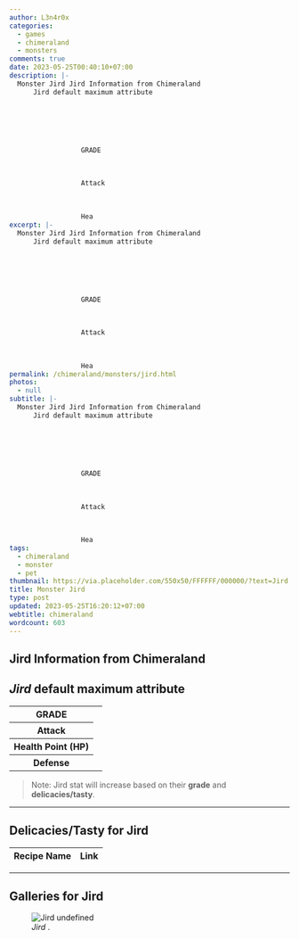 ```yaml
---
author: L3n4r0x
categories:
  - games
  - chimeraland
  - monsters
comments: true
date: 2023-05-25T00:40:10+07:00
description: |-
  Monster Jird Jird Information from Chimeraland
      Jird default maximum attribute
      
        
          
            
              
                
                  GRADE
                  
                
                
                  Attack
                  
                
                
                  Hea
excerpt: |-
  Monster Jird Jird Information from Chimeraland
      Jird default maximum attribute
      
        
          
            
              
                
                  GRADE
                  
                
                
                  Attack
                  
                
                
                  Hea
permalink: /chimeraland/monsters/jird.html
photos:
  - null
subtitle: |-
  Monster Jird Jird Information from Chimeraland
      Jird default maximum attribute
      
        
          
            
              
                
                  GRADE
                  
                
                
                  Attack
                  
                
                
                  Hea
tags:
  - chimeraland
  - monster
  - pet
thumbnail: https://via.placeholder.com/550x50/FFFFFF/000000/?text=Jird
title: Monster Jird
type: post
updated: 2023-05-25T16:20:12+07:00
webtitle: chimeraland
wordcount: 603
---
```


<link
  rel="stylesheet"
  href="https://rawcdn.githack.com/dimaslanjaka/Web-Manajemen/870a349/css/bootstrap-5-3-0-alpha3-wrapper.css"
/>
<section id="bootstrap-wrapper">
  <div data-bs-theme="dark">
    <h2>Jird Information from Chimeraland</h2>
    <h2 id="attribute"><i>Jird</i> default maximum attribute</h2>
    <div class="row">
      <div class="col mb-2">
        <div class="card">
          <div class="card-body">
            <table>
              <tr>
                <th>GRADE</th>
                <td><br /></td>
              </tr>
              <tr>
                <th>Attack</th>
                <td></td>
              </tr>
              <tr>
                <th>Health Point (HP)</th>
                <td></td>
              </tr>
              <tr>
                <th>Defense</th>
                <td></td>
              </tr>
            </table>
          </div>
        </div>
      </div>
    </div>
    <blockquote class="bd-callout bd-callout-warning">
      Note: Jird stat will increase based on their <b>grade</b> and
      <b>delicacies/tasty</b>.
    </blockquote>
    <hr />
    <h2 id="delicacies">Delicacies/Tasty for Jird</h2>
    <div class="card">
      <div class="card-body">
        <div class="table-responsive">
          <table class="table table-striped">
            <thead>
              <tr>
                <th>Recipe Name</th>
                <th>Link</th>
              </tr>
            </thead>
            <tbody></tbody>
          </table>
        </div>
      </div>
    </div>
    <hr />
    <div id="gallery">
      <h2>Galleries for Jird</h2>
      <div class="row">
        <div class="col-lg-6 col-12">
          <figure>
            <img
              src="https://www.webmanajemen.com/undefined"
              alt="Jird undefined"
            />
            <figcaption style="word-wrap: break-word"><i>Jird</i> .</figcaption>
          </figure>
        </div>
      </div>
    </div>
  </div>
</section>
